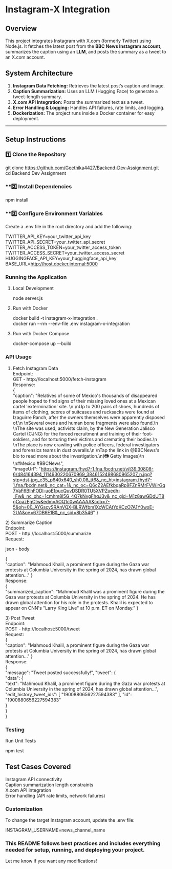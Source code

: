 # Instagram-X Integration

## Overview  
This project integrates Instagram with X.com (formerly Twitter) using Node.js. It fetches the latest post from the **BBC News Instagram account**, summarizes the caption using an **LLM**, and posts the summary as a tweet to an X.com account.

## System Architecture  
1. **Instagram Data Fetching:** Retrieves the latest post’s caption and image.  
2. **Caption Summarization:** Uses an LLM (Hugging Face) to generate a tweet-length summary.  
3. **X.com API Integration:** Posts the summarized text as a tweet.  
4. **Error Handling & Logging:** Handles API failures, rate limits, and logging.  
5. **Dockerization:** The project runs inside a Docker container for easy deployment.  

---

##  Setup Instructions  

### **1️⃣ Clone the Repository**
git clone https://github.com/Geethika4427/Backend-Dev-Assignment.git<br>
cd Backend Dev Assignment

### **2️⃣ Install Dependencies
npm install

### **3️⃣ Configure Environment Variables
Create a .env file in the root directory and add the following:

TWITTER_API_KEY=your_twitter_api_key<br>
TWITTER_API_SECRET=your_twitter_api_secret<br>
TWITTER_ACCESS_TOKEN=your_twitter_access_token<br>
TWITTER_ACCESS_SECRET=your_twitter_access_secret<br>
HUGGINGFACE_API_KEY=your_huggingface_api_key<br>
BASE_URL=http://host.docker.internal:5000

###  Running the Application
1) Local Development

   node server.js<br>
   
2) Run with Docker

   docker build -t instagram-x-integration .<br>
   docker run --rm --env-file .env instagram-x-integration<br>
   
3) Run with Docker Compose<br>

   docker-compose up --build

### API Usage
1) Fetch Instagram Data<br>
   Endpoint:<br>
   GET - http://localhost:5000/fetch-instagram<br>
Response:<br>
{<br>
  "caption": "Relatives of some of Mexico's thousands of disappeared people hoped to find signs of their missing loved ones at a Mexican cartel 'extermination' site. \n \nUp to 200 pairs of shoes, hundreds of items of clothing, scores of suitcases and rucksacks were found at Izaguirre Ranch, after the owners themselves were apparently disposed of.\n \nSeveral ovens and human bone fragments were also found.\n \nThe site was used, activists claim, by the New Generation Jalisco Cartel (CJNG) for the forced recruitment and training of their foot-soldiers, and for torturing their victims and cremating their bodies.\n \nThe place is now crawling with police officers, federal investigators and forensics teams in dust overalls.\n \nTap the link in @BBCNews's bio to read more about the investigation.\n(📷 Getty Images)\n \n#Mexico #BBCNews",<br>
  "imageUrl": "https://instagram.fhyd7-1.fna.fbcdn.net/v/t39.30808-6/484164394_1114930220670969_3846152498680965207_n.jpg?stp=dst-jpg_e35_p640x640_sh0.08_tt6&_nc_ht=instagram.fhyd7-1.fna.fbcdn.net&_nc_cat=1&_nc_oc=Q6cZ2AEfkbqaRp9FZnRMrFVWirGq7VaF6BlhFODl-uoE1pucQuvDSDR0TU5XVPZuedh-_Fw&_nc_ohc=1cmhm8l5G_4Q7kNvgFhqJ3v&_nc_gid=M1z8awGDdUT8gCoazEgCtw&edm=AOQ1c0wAAAAA&ccb=7-5&oh=00_AYGscvSRAnVQX-BLRWfbm1XcWCAtYdKCzO7A1Y0wxE-2UA&oe=67DB6E1B&_nc_sid=8b3546"
}<br>

2️) Summarize Caption<br>
   Endpoint:<br>
   POST - http://localhost:5000/summarize<br>
   Request:<br>

   json - body<br>

   {<br>
     "caption": "Mahmoud Khalil, a prominent figure during the Gaza war protests at Columbia University in the spring of 2024, has drawn global attention..."
   }<br>
   Response:<br>
   {<br>
    "summarized_caption": "Mahmoud Khalil was a prominent figure during the Gaza war protests at Columbia University in the spring of 2024. He has drawn global attention for his role in the protests. Khalil is expected to appear on CNN's \"Larry King Live\" at 10 p.m. ET on Monday."
   }<br>
   
3️) Post Tweet<br>
   Endpoint:<br>
   POST - http://localhost:5000/tweet<br>
   Request:<br>
   {<br>
     "caption": "Mahmoud Khalil, a prominent figure during the Gaza war protests at Columbia University in the spring of 2024, has drawn global attention..."
   }<br>
   Response:<br>
   {<br>
    "message": "Tweet posted successfully!",
    "tweet": {<br>
        "data": {<br>
            "text": "Mahmoud Khalil, a prominent figure during the Gaza war protests at Columbia University in the spring of 2024, has drawn global attention...",
            "edit_history_tweet_ids": [
                "1900880656227594383"
            ],
            "id": "1900880656227594383"<br>
        }<br>
    }<br>
}<br>

### Testing
Run Unit Tests<br>

npm test

## Test Cases Covered
Instagram API connectivity<br>
Caption summarization length constraints<br>
X.com API integration<br>
Error handling (API rate limits, network failures)<br>

### Customization
To change the target Instagram account, update the .env file:<br>

INSTAGRAM_USERNAME=news_channel_name

### This README follows best practices and includes everything needed for setup, running, and deploying your project.  

Let me know if you want any modifications!
